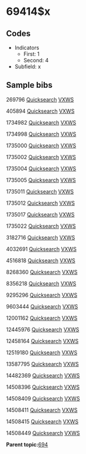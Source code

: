 # 69414$x

## Codes

-   Indicators
    -   First: 1
    -   Second: 4
-   Subfield: x

## Sample bibs

269796 [Quicksearch](https://search.library.yale.edu/catalog/269796) [VXWS](http://prodorbis.library.yale.edu:7014/vxws/GetHoldingsService?bibId=269796)

405894 [Quicksearch](https://search.library.yale.edu/catalog/405894) [VXWS](http://prodorbis.library.yale.edu:7014/vxws/GetHoldingsService?bibId=405894)

1734982 [Quicksearch](https://search.library.yale.edu/catalog/1734982) [VXWS](http://prodorbis.library.yale.edu:7014/vxws/GetHoldingsService?bibId=1734982)

1734998 [Quicksearch](https://search.library.yale.edu/catalog/1734998) [VXWS](http://prodorbis.library.yale.edu:7014/vxws/GetHoldingsService?bibId=1734998)

1735000 [Quicksearch](https://search.library.yale.edu/catalog/1735000) [VXWS](http://prodorbis.library.yale.edu:7014/vxws/GetHoldingsService?bibId=1735000)

1735002 [Quicksearch](https://search.library.yale.edu/catalog/1735002) [VXWS](http://prodorbis.library.yale.edu:7014/vxws/GetHoldingsService?bibId=1735002)

1735004 [Quicksearch](https://search.library.yale.edu/catalog/1735004) [VXWS](http://prodorbis.library.yale.edu:7014/vxws/GetHoldingsService?bibId=1735004)

1735005 [Quicksearch](https://search.library.yale.edu/catalog/1735005) [VXWS](http://prodorbis.library.yale.edu:7014/vxws/GetHoldingsService?bibId=1735005)

1735011 [Quicksearch](https://search.library.yale.edu/catalog/1735011) [VXWS](http://prodorbis.library.yale.edu:7014/vxws/GetHoldingsService?bibId=1735011)

1735012 [Quicksearch](https://search.library.yale.edu/catalog/1735012) [VXWS](http://prodorbis.library.yale.edu:7014/vxws/GetHoldingsService?bibId=1735012)

1735017 [Quicksearch](https://search.library.yale.edu/catalog/1735017) [VXWS](http://prodorbis.library.yale.edu:7014/vxws/GetHoldingsService?bibId=1735017)

1735022 [Quicksearch](https://search.library.yale.edu/catalog/1735022) [VXWS](http://prodorbis.library.yale.edu:7014/vxws/GetHoldingsService?bibId=1735022)

3182716 [Quicksearch](https://search.library.yale.edu/catalog/3182716) [VXWS](http://prodorbis.library.yale.edu:7014/vxws/GetHoldingsService?bibId=3182716)

4032691 [Quicksearch](https://search.library.yale.edu/catalog/4032691) [VXWS](http://prodorbis.library.yale.edu:7014/vxws/GetHoldingsService?bibId=4032691)

4516818 [Quicksearch](https://search.library.yale.edu/catalog/4516818) [VXWS](http://prodorbis.library.yale.edu:7014/vxws/GetHoldingsService?bibId=4516818)

8268360 [Quicksearch](https://search.library.yale.edu/catalog/8268360) [VXWS](http://prodorbis.library.yale.edu:7014/vxws/GetHoldingsService?bibId=8268360)

8356218 [Quicksearch](https://search.library.yale.edu/catalog/8356218) [VXWS](http://prodorbis.library.yale.edu:7014/vxws/GetHoldingsService?bibId=8356218)

9295296 [Quicksearch](https://search.library.yale.edu/catalog/9295296) [VXWS](http://prodorbis.library.yale.edu:7014/vxws/GetHoldingsService?bibId=9295296)

9603444 [Quicksearch](https://search.library.yale.edu/catalog/9603444) [VXWS](http://prodorbis.library.yale.edu:7014/vxws/GetHoldingsService?bibId=9603444)

12001162 [Quicksearch](https://search.library.yale.edu/catalog/12001162) [VXWS](http://prodorbis.library.yale.edu:7014/vxws/GetHoldingsService?bibId=12001162)

12445976 [Quicksearch](https://search.library.yale.edu/catalog/12445976) [VXWS](http://prodorbis.library.yale.edu:7014/vxws/GetHoldingsService?bibId=12445976)

12458164 [Quicksearch](https://search.library.yale.edu/catalog/12458164) [VXWS](http://prodorbis.library.yale.edu:7014/vxws/GetHoldingsService?bibId=12458164)

12519180 [Quicksearch](https://search.library.yale.edu/catalog/12519180) [VXWS](http://prodorbis.library.yale.edu:7014/vxws/GetHoldingsService?bibId=12519180)

13587795 [Quicksearch](https://search.library.yale.edu/catalog/13587795) [VXWS](http://prodorbis.library.yale.edu:7014/vxws/GetHoldingsService?bibId=13587795)

14482369 [Quicksearch](https://search.library.yale.edu/catalog/14482369) [VXWS](http://prodorbis.library.yale.edu:7014/vxws/GetHoldingsService?bibId=14482369)

14508396 [Quicksearch](https://search.library.yale.edu/catalog/14508396) [VXWS](http://prodorbis.library.yale.edu:7014/vxws/GetHoldingsService?bibId=14508396)

14508409 [Quicksearch](https://search.library.yale.edu/catalog/14508409) [VXWS](http://prodorbis.library.yale.edu:7014/vxws/GetHoldingsService?bibId=14508409)

14508411 [Quicksearch](https://search.library.yale.edu/catalog/14508411) [VXWS](http://prodorbis.library.yale.edu:7014/vxws/GetHoldingsService?bibId=14508411)

14508415 [Quicksearch](https://search.library.yale.edu/catalog/14508415) [VXWS](http://prodorbis.library.yale.edu:7014/vxws/GetHoldingsService?bibId=14508415)

14508449 [Quicksearch](https://search.library.yale.edu/catalog/14508449) [VXWS](http://prodorbis.library.yale.edu:7014/vxws/GetHoldingsService?bibId=14508449)

**Parent topic:**[694](../../tags/694/694.md)

